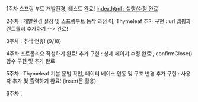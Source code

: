 1주차 스프링 부트 개발환경, 테스트 완료!
[index.html : 실행/수정 완료](https://github.com/Ohhaeseo)

2주차 : 개발환경 설정 및 스프링부트 동작 과정 이, Thymeleaf
추가 구현 : url 맵핑과 컨트롤러 추가하기 --> 완료!

3주차 : 추석 연휴! (9/18)

4주차 포트폴리오 작성하기 완료!
추가 구현 : 상세 페이지 수정 완료!, confirmClose()함수 구현 및 추가 완료

5주차 : Thymeleaf 기본 문법 확인, 데이터 베이스 연동 및 구조 변경
추가 구현 : 사용자 추가 및 출력하기 완료! (insert문 활용)

6주차 : 
